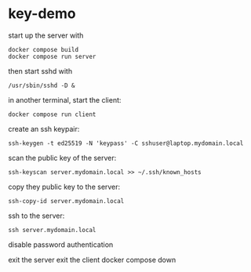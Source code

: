 # key-demo

start up the server with
```
docker compose build
docker compose run server
```

then start sshd with
```
/usr/sbin/sshd -D &
```

in another terminal, start the client:
```
docker compose run client
```

create an ssh keypair:
```
ssh-keygen -t ed25519 -N 'keypass' -C sshuser@laptop.mydomain.local
```

scan the public key of the server:
```
ssh-keyscan server.mydomain.local >> ~/.ssh/known_hosts
```

copy they public key to the server:
```
ssh-copy-id server.mydomain.local
```

ssh to the server:
```
ssh server.mydomain.local
```

disable password authentication

exit the server
exit the client
docker compose down